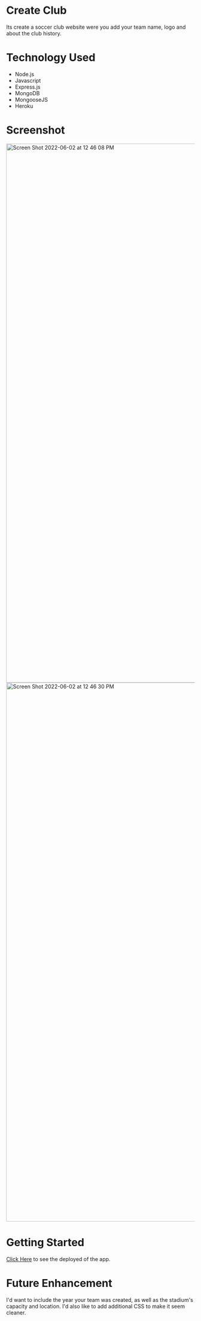 # Create Club

 Its create a soccer club website were you add your team name, logo and about the club history.
 
 
 # Technology Used
 
 * Node.js
 * Javascript
 * Express.js
 *  MongoDB
 *  MongooseJS
 *  Heroku

# Screenshot
<img width="1440" alt="Screen Shot 2022-06-02 at 12 46 08 PM" src="https://user-images.githubusercontent.com/60020912/171694328-8d822012-2089-40b0-a040-d699ef4090fb.png">
<img width="1440" alt="Screen Shot 2022-06-02 at 12 46 30 PM" src="https://user-images.githubusercontent.com/60020912/171694286-9b05c3cb-f7eb-45ef-be0e-2b66ece3b098.png">

# Getting Started
[Click Here](https://createkclubz.herokuapp.com/clubs) to see the deployed of the app.

# Future Enhancement 
I'd want to include the year your team was created, as well as the stadium's capacity and location. I'd also like to add additional CSS to make it seem cleaner.
